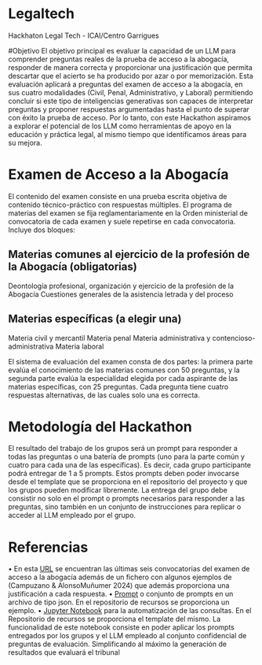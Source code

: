 # Legaltech
Hackhaton Legal Tech - ICAI/Centro Garrigues 

#Objetivo
El objetivo principal es evaluar la capacidad de un LLM para comprender preguntas reales de la prueba de acceso a la abogacía, responder de manera correcta y proporcionar una justificación que permita descartar que el acierto se ha producido por azar o por memorización. Esta evaluación aplicará a preguntas del examen de acceso a la abogacía, en sus cuatro modalidades (Civil, Penal, Administrativo, y Laboral) permitiendo concluir si este tipo de inteligencias generativas son capaces de interpretar preguntas y proponer respuestas argumentadas hasta el punto de superar con éxito la prueba de acceso. Por lo tanto, con este Hackathon aspiramos a explorar el potencial de los LLM como herramientas de apoyo en la educación y práctica legal, al mismo tiempo que identificamos áreas para su mejora.

# Examen de Acceso a la Abogacía
El contenido del examen consiste en una prueba escrita objetiva de contenido técnico-práctico con respuestas múltiples.
El programa de materias del examen se fija reglamentariamente en la Orden ministerial de convocatoria de cada examen y suele repetirse en cada convocatoria. Incluye dos bloques:

## Materias comunes al ejercicio de la profesión de la Abogacía (obligatorias)
Deontología profesional, organización y ejercicio de la profesión de la Abogacía
Cuestiones generales de la asistencia letrada y del proceso
## Materias específicas (a elegir una)
Materia civil y mercantil
Materia penal
Materia administrativa y contencioso-administrativa
Materia laboral

El sistema de evaluación del examen consta de dos partes: la primera parte evalúa el conocimiento de las materias comunes con 50 preguntas, y la segunda parte evalúa la especialidad elegida por cada aspirante de las materias específicas, con 25 preguntas. Cada pregunta tiene cuatro respuestas alternativas, de las cuales solo una es correcta.

# Metodología del Hackathon
El resultado del trabajo de los grupos será un prompt para responder a todas las preguntas o una batería de prompts (uno para la parte común y cuatro para cada una de las específicas). Es decir, cada grupo participante podrá entregar de 1 a 5 prompts. Estos prompts deben poder invocarse desde el template que se proporciona en el repositorio del proyecto y que los grupos pueden modificar libremente. La entrega del grupo debe consistir no solo en el prompt o prompts necesarios para responder a las preguntas, sino también en un conjunto de instrucciones para replicar o acceder al LLM empleado por el grupo. 

# Referencias
• En esta [URL](https://github.com/lmerchante/hackathon2024/tree/main/Preguntas%20de%20entrenamiento) se encuentran las últimas seis convocatorias del examen de acceso a la abogacía además de un fichero con algunos ejemplos de (Campuzano & AlonsoMuñumer 2024) que además proporciona una justificación a cada respuesta.
•  [Prompt](https://github.com/lmerchante/hackathon2024/blob/main/Template%20de%20entrega/prompts/prompts.json) o conjunto de prompts en un archivo de tipo json. En el repositorio de recursos se proporciona un ejemplo. 
• [Jupyter Notebook](https://github.com/lmerchante/hackathon2024/blob/main/Template%20de%20entrega/hackathon_legaltech_notebook.ipynb) para la automatización de las consultas. En el Repositorio de recursos se proporciona el template del mismo. La funcionalidad de este notebook consiste en poder aplicar los prompts entregados por los grupos y el LLM empleado al conjunto confidencial de preguntas de evaluación. Simplificando al máximo la generación de resultados que evaluará el tribunal
